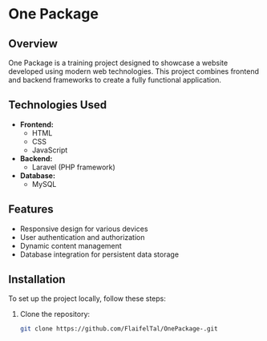 # One Package

## Overview
One Package is a training project designed to showcase a website developed using modern web technologies. This project combines frontend and backend frameworks to create a fully functional application.

## Technologies Used
- **Frontend:** 
  - HTML
  - CSS
  - JavaScript
- **Backend:** 
  - Laravel (PHP framework)
- **Database:**
  - MySQL

## Features
- Responsive design for various devices
- User authentication and authorization
- Dynamic content management
- Database integration for persistent data storage

## Installation
To set up the project locally, follow these steps:

1. Clone the repository:
   ```bash
   git clone https://github.com/FlaifelTal/OnePackage-.git
   
